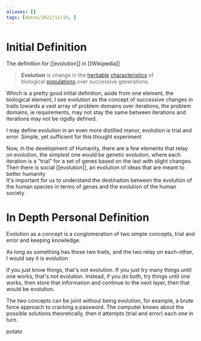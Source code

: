 ```yaml
---
aliases: []
tags: [dates/2022/11/19, ]
---
```


# Initial Definition
The definition for [[evolution]] in [[Wikipedia]]
> **Evolution** is change in the [heritable](https://en.wikipedia.org/wiki/Heredity "Heredity") [characteristics](https://en.wikipedia.org/wiki/Phenotypic_trait "Phenotypic trait") of biological [populations](https://en.wikipedia.org/wiki/Population "Population") over successive generations.

Which is a pretty good initial definition, aside from one element, the biological element, I see evolution as the concept of successive changes in traits towards a vast array of problem domains over iterations, the problem domains, ie requirements, may not stay the same between iterations and iterations may not be rigidly defined. 


I may define evolution in an even more distilled manor, evolution is trial and error. Simple, yet sufficient for this thought experiment  

Now, in the development of Humanity, there are a few elements that relay on evolution, the simplest one would be genetic evolution, where each iteration is a "trial" for a set of genes based on the last with slight changes. Then there is social [[evolution]], an evolution of ideas that are meant to better humanity  
It's important for us to understand the destination between the evolution of the human species in terms of genes and the evolution of the human society

# In Depth Personal Definition
Evolution as a concept is a conglomeration of two simple concepts, trial and error and keeping knowledge.

As long as something has those two traits, and the two relay on each-other, I would say it is evolution

If you just know things, that's not evolution. If you just try many things until one works, that's not evolution. Instead, if you do both, try things until one works, then store that information and continue to the next layer, then that would be evolution.

The two concepts can be joint without being evolution, for example, a brute force approach to cracking a password. The computer knows about the possible solutions theoretically, then it attempts (trial and error) each one in turn.

potato
